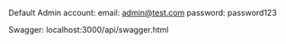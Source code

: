 Default Admin account:
email: admin@test.com
password: password123

Swagger:
localhost:3000/api/swagger.html